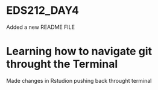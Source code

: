 # EDS212_DAY4

Added a new README FILE

# Learning how to navigate git throught the Terminal

Made changes in Rstudion pushing back throught terminal
